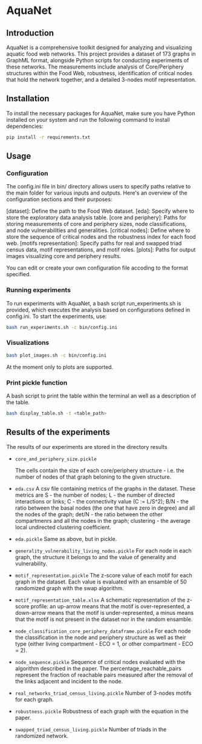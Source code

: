 # AquaNet
## Introduction

AquaNet is a comprehensive toolkit designed for analyzing and visualizing aquatic food web networks.
This project provides a dataset of 173 graphs in GraphML format, alongside Python scripts for conducting experiments of these networks.
The measurements include analysis of Core/Periphery structures within the Food Web, robustness, identification of critical nodes that hold the network together, and a detailed 3-nodes motif representation.

## Installation
To install the necessary packages for AquaNet, make sure you have Python installed on your system and run the following command to install dependencies:

```bash
pip install -r requirements.txt
```

## Usage

### Configuration
The config.ini file in bin/ directory allows users to specify paths relative to the main folder for various inputs and outputs. Here's an overview of the configuration sections and their purposes:

[dataset]: Define the path to the Food Web dataset.
[eda]: Specify where to store the exploratory data analysis table.
[core and periphery]: Paths for storing measurements of core and periphery sizes, node classifications, and node vulnerabilities and generalities.
[critical nodes]: Define where to store the sequence of critical nodes and the robustness index for each food web.
[motifs representation]: Specify paths for real and swapped triad census data, motif representations, and motif roles.
[plots]: Paths for output images visualizing core and periphery results.

You can edit or create your own configuration file accoding to the format specified.

### Running experiments
To run experiments with AquaNet, a bash script run_experiments.sh is provided, which executes the analysis based on configurations defined in config.ini. To start the experiments, use:

```bash
bash run_experiments.sh -c bin/config.ini
```

### Visualizations

```bash
bash plot_images.sh -c bin/config.ini
```

At the moment only to plots are supported.

### Print pickle function
A bash script to print the table within the terminal an well as a description of the table.
```bash
bash display_table.sh -t <table_path>
```

## Results of the experiments
The results of our experiments are stored in the directory results

- ```core_and_periphery_size.pickle```
  
    The cells contain the size of each core/periphery structure - i.e. the number of nodes of that graph beloning to the given structure.

- ```eda.csv```
    A csv file containing metrics of the graphs in the dataset. These metrics are S - the number of nodes; L - the number of directed interactions or links; C - the connectivity value (C := L/S^2); B/N - the ratio between the basal nodes (the one that have zero in degree) and all the nodes of the graph; det/N - the ratio between the other compartmenrs and all the nodes in the graph; clustering - the average local undirected clustering coefficient.

- ```eda.pickle```
    Same as above, but in pickle.
  
- ```generality_vulnerability_living_nodes.pickle```
    For each node in each graph, the structure it belongs to and the value of generality and vulnerability.
  
- ```motif_representation.pickle```
    The z-score value of each motif for each graph in the dataset. Each value is evaluated with an ensamble of 50 randomized graph with the swap algorithm.
    
- ```motif_representation_table.xlsx```
    A schematic representation of the z-score profile: an up-arrow means that the motif is over-represented, a down-arrow means that the motif is under-represented, a minus means that the motif is not present in the dataset nor in the random ensamble.

- ```node_classification_core_periphery_dataframe.pickle```
    For each node the classification in the node and periphery structure as well as their type (either living compartment - ECO = 1, or other compartment - ECO = 2).

- ```node_sequence.pickle```
    Sequence of critical nodes evaluated with the algorithm described in the paper. The percentage_reachable_pairs represent the fraction of reachable pairs measured after the removal of the links adjacent and incident to the node.

- ```real_networks_triad_census_living.pickle```
    Number of 3-nodes motifs for each graph.

- ```robustness.pickle```
    Robustness of each graph with the equation in the paper.

- ```swapped_triad_census_living.pickle```
    Number of triads in the randomized network. 
